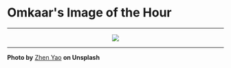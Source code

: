 # Omkaar's Image of the Hour

---

<div align="center">

<a href="https://unsplash.com/photos/people-are-playing-cards-outdoors-Ky5Rov4BHMc">
  <img src="https://images.unsplash.com/photo-1750087328910-16dd862838eb?crop=entropy&cs=tinysrgb&fit=max&fm=jpg&ixid=M3w3NjA2Nzh8MHwxfHJhbmRvbXx8fHx8fHx8fDE3NTE0NDMyMDB8&ixlib=rb-4.1.0&q=80&w=1080" style="max-width:100%; height:auto;">
</a>



</div>

---

**Photo by** [Zhen Yao](https://unsplash.com/@zhenyao_photo) **on Unsplash**
